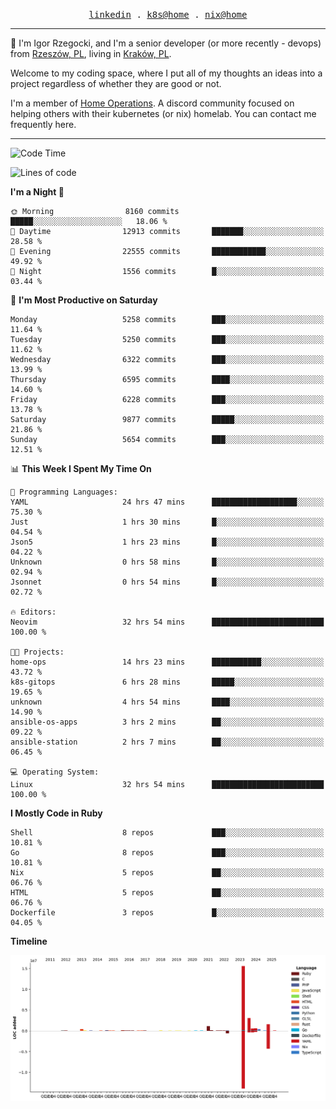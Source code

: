 <p align="center">
  <samp>
    <a href="https://www.linkedin.com/in/ajgon">linkedin</a> .
    <a href="https://github.com/deedee-ops/k8s-gitops">k8s@home</a> .
    <a href="https://github.com/deedee-ops/nixlab">nix@home</a>
  </samp>
</p>

----------------------------------------------------------------

:wave: I'm Igor Rzegocki, and I'm a senior developer (or more recently - devops) from [Rzeszów, PL](https://en.wikipedia.org/wiki/Rzesz%C3%B3w), living in [Kraków, PL](https://en.wikipedia.org/wiki/Krak%C3%B3w).

Welcome to my coding space, where I put all of my thoughts an ideas into a project regardless of whether they are good or not.

I'm a member of [Home Operations](https://discord.gg/home-operations). A discord community focused on helping others with their kubernetes (or nix) homelab. You can contact me frequently here.

----------------------------------------------------------------

<!--START_SECTION:waka-->
![Code Time](http://img.shields.io/badge/Code%20Time-907%20hrs%2040%20mins-blue)

![Lines of code](https://img.shields.io/badge/From%20Hello%20World%20I%27ve%20Written-24.4%20million%20lines%20of%20code-blue)

**I'm a Night 🦉** 

```text
🌞 Morning                8160 commits        █████░░░░░░░░░░░░░░░░░░░░   18.06 % 
🌆 Daytime                12913 commits       ███████░░░░░░░░░░░░░░░░░░   28.58 % 
🌃 Evening                22555 commits       ████████████░░░░░░░░░░░░░   49.92 % 
🌙 Night                  1556 commits        █░░░░░░░░░░░░░░░░░░░░░░░░   03.44 % 
```
📅 **I'm Most Productive on Saturday** 

```text
Monday                   5258 commits        ███░░░░░░░░░░░░░░░░░░░░░░   11.64 % 
Tuesday                  5250 commits        ███░░░░░░░░░░░░░░░░░░░░░░   11.62 % 
Wednesday                6322 commits        ███░░░░░░░░░░░░░░░░░░░░░░   13.99 % 
Thursday                 6595 commits        ████░░░░░░░░░░░░░░░░░░░░░   14.60 % 
Friday                   6228 commits        ███░░░░░░░░░░░░░░░░░░░░░░   13.78 % 
Saturday                 9877 commits        █████░░░░░░░░░░░░░░░░░░░░   21.86 % 
Sunday                   5654 commits        ███░░░░░░░░░░░░░░░░░░░░░░   12.51 % 
```


📊 **This Week I Spent My Time On** 

```text
💬 Programming Languages: 
YAML                     24 hrs 47 mins      ███████████████████░░░░░░   75.30 % 
Just                     1 hrs 30 mins       █░░░░░░░░░░░░░░░░░░░░░░░░   04.54 % 
Json5                    1 hrs 23 mins       █░░░░░░░░░░░░░░░░░░░░░░░░   04.22 % 
Unknown                  0 hrs 58 mins       █░░░░░░░░░░░░░░░░░░░░░░░░   02.94 % 
Jsonnet                  0 hrs 54 mins       █░░░░░░░░░░░░░░░░░░░░░░░░   02.72 % 

🔥 Editors: 
Neovim                   32 hrs 54 mins      █████████████████████████   100.00 % 

🐱‍💻 Projects: 
home-ops                 14 hrs 23 mins      ███████████░░░░░░░░░░░░░░   43.72 % 
k8s-gitops               6 hrs 28 mins       █████░░░░░░░░░░░░░░░░░░░░   19.65 % 
unknown                  4 hrs 54 mins       ████░░░░░░░░░░░░░░░░░░░░░   14.90 % 
ansible-os-apps          3 hrs 2 mins        ██░░░░░░░░░░░░░░░░░░░░░░░   09.22 % 
ansible-station          2 hrs 7 mins        ██░░░░░░░░░░░░░░░░░░░░░░░   06.45 % 

💻 Operating System: 
Linux                    32 hrs 54 mins      █████████████████████████   100.00 % 
```

**I Mostly Code in Ruby** 

```text
Shell                    8 repos             ███░░░░░░░░░░░░░░░░░░░░░░   10.81 % 
Go                       8 repos             ███░░░░░░░░░░░░░░░░░░░░░░   10.81 % 
Nix                      5 repos             ██░░░░░░░░░░░░░░░░░░░░░░░   06.76 % 
HTML                     5 repos             ██░░░░░░░░░░░░░░░░░░░░░░░   06.76 % 
Dockerfile               3 repos             █░░░░░░░░░░░░░░░░░░░░░░░░   04.05 % 
```



**Timeline**

![Lines of Code chart](https://raw.githubusercontent.com/ajgon/ajgon/master/assets/bar_graph.png)


<!--END_SECTION:waka-->
